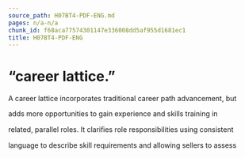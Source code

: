 ```yaml
---
source_path: H07BT4-PDF-ENG.md
pages: n/a-n/a
chunk_id: f68aca77574301147e336008dd5af955d1681ec1
title: H07BT4-PDF-ENG
---
```

# “career lattice.”

A career lattice incorporates traditional career path advancement, but

adds more opportunities to gain experience and skills training in

related, parallel roles. It clariﬁes role responsibilities using consistent

language to describe skill requirements and allowing sellers to assess
